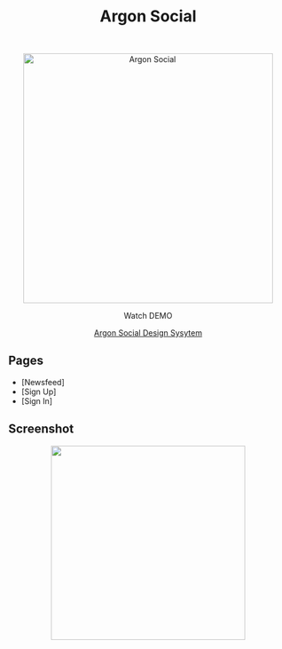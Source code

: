 <h1 align="center"> Argon Social </h1> <br>
<p align="center">
  <a href="https://artmin96.github.io/ruah-social/">
    <img alt="Argon Social" title="Argon Social" src="https://github.com/ArtMin96/ruah-social/blob/master/assets/images/logo-256x256.png" width="450">
  </a>
</p>

<p align="center">
  Watch DEMO
</p>

<p align="center">
  <a href="https://artmin96.github.io/ruah-social/">
    Argon Social Design Sysytem
  </a>
</p>

<!-- START doctoc generated TOC please keep comment here to allow auto update -->
<!-- DON'T EDIT THIS SECTION, INSTEAD RE-RUN doctoc TO UPDATE -->
## Pages

- [Newsfeed]
- [Sign Up]
- [Sign In]

<!-- END doctoc generated TOC please keep comment here to allow auto update -->

## Screenshot

<p align="center">
  <img src = "https://mega.nz/#!cj40TChS!flqTTgTNZ0F8HaMUDioUkTiTbgrT2Er7q96RGwcnYWE" width=350>
</p>
